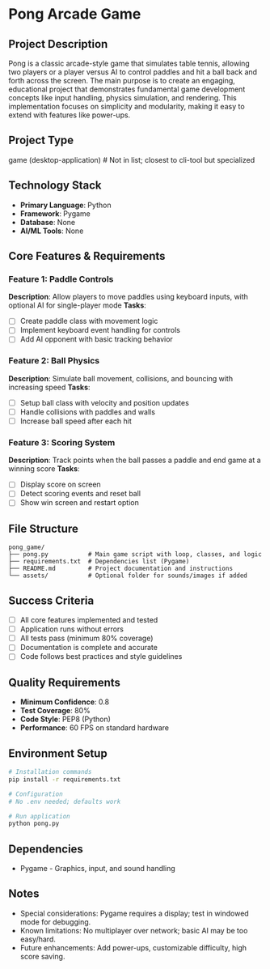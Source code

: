 # Pong Arcade Game

## Project Description
Pong is a classic arcade-style game that simulates table tennis, allowing two players or a player versus AI to control paddles and hit a ball back and forth across the screen. The main purpose is to create an engaging, educational project that demonstrates fundamental game development concepts like input handling, physics simulation, and rendering. This implementation focuses on simplicity and modularity, making it easy to extend with features like power-ups.

## Project Type
game (desktop-application)  # Not in list; closest to cli-tool but specialized

## Technology Stack
- **Primary Language**: Python
- **Framework**: Pygame
- **Database**: None
- **AI/ML Tools**: None

## Core Features & Requirements

### Feature 1: Paddle Controls
**Description**: Allow players to move paddles using keyboard inputs, with optional AI for single-player mode
**Tasks**:
- [ ] Create paddle class with movement logic
- [ ] Implement keyboard event handling for controls
- [ ] Add AI opponent with basic tracking behavior

### Feature 2: Ball Physics  
**Description**: Simulate ball movement, collisions, and bouncing with increasing speed
**Tasks**:
- [ ] Setup ball class with velocity and position updates
- [ ] Handle collisions with paddles and walls
- [ ] Increase ball speed after each hit

### Feature 3: Scoring System
**Description**: Track points when the ball passes a paddle and end game at a winning score
**Tasks**:
- [ ] Display score on screen
- [ ] Detect scoring events and reset ball
- [ ] Show win screen and restart option

## File Structure
```
pong_game/
├── pong.py           # Main game script with loop, classes, and logic
├── requirements.txt  # Dependencies list (Pygame)
├── README.md         # Project documentation and instructions
└── assets/           # Optional folder for sounds/images if added
```

## Success Criteria
- [ ] All core features implemented and tested
- [ ] Application runs without errors
- [ ] All tests pass (minimum 80% coverage)
- [ ] Documentation is complete and accurate
- [ ] Code follows best practices and style guidelines

## Quality Requirements
- **Minimum Confidence**: 0.8
- **Test Coverage**: 80%
- **Code Style**: PEP8 (Python)
- **Performance**: 60 FPS on standard hardware

## Environment Setup
```bash
# Installation commands
pip install -r requirements.txt

# Configuration
# No .env needed; defaults work

# Run application
python pong.py
```

## Dependencies
- Pygame - Graphics, input, and sound handling

## Notes
- Special considerations: Pygame requires a display; test in windowed mode for debugging.
- Known limitations: No multiplayer over network; basic AI may be too easy/hard.
- Future enhancements: Add power-ups, customizable difficulty, high score saving.